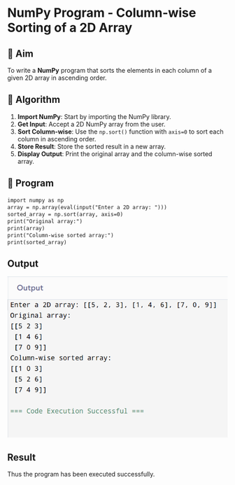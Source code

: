 # NumPy Program - Column-wise Sorting of a 2D Array

## 🎯 Aim
To write a **NumPy** program that sorts the elements in each column of a given 2D array in ascending order.

## 🧠 Algorithm

1. **Import NumPy**: Start by importing the NumPy library.
2. **Get Input**: Accept a 2D NumPy array from the user.
3. **Sort Column-wise**: Use the `np.sort()` function with `axis=0` to sort each column in ascending order.
4. **Store Result**: Store the sorted result in a new array.
5. **Display Output**: Print the original array and the column-wise sorted array.

## 🧾 Program

```
import numpy as np
array = np.array(eval(input("Enter a 2D array: ")))
sorted_array = np.sort(array, axis=0)
print("Original array:")
print(array)
print("Column-wise sorted array:")
print(sorted_array)
```

## Output
![alt text](1.png)

## Result
Thus the program has been executed successfully.